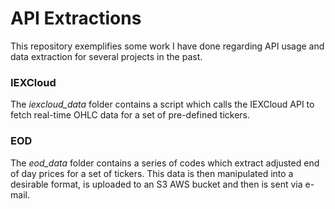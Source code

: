 # API Extractions

This repository exemplifies some work I have done regarding API usage and data extraction for several projects in the past.

### IEXCloud

The *iexcloud_data* folder contains a script which calls the IEXCloud API to fetch real-time OHLC data for a set of pre-defined tickers.

### EOD

The *eod_data* folder contains a series of codes which extract adjusted end of day prices for a set of tickers. This data is then manipulated into a desirable format, is uploaded to an S3 AWS bucket and then is sent via e-mail.
